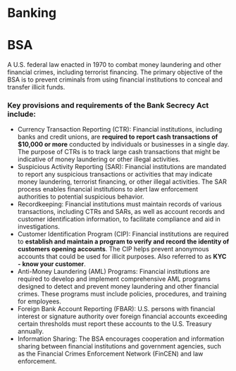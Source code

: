 # Banking

# BSA
A U.S. federal law enacted in 1970 to combat money laundering and other financial crimes, including terrorist financing. The primary objective of the BSA is to prevent criminals from using financial institutions to conceal and transfer illicit funds.

### Key provisions and requirements of the Bank Secrecy Act include:

- Currency Transaction Reporting (CTR): Financial institutions, including banks and credit unions, are **required to report cash transactions of $10,000 or more** conducted by individuals or businesses in a single day. The purpose of CTRs is to track large cash transactions that might be indicative of money laundering or other illegal activities.
- Suspicious Activity Reporting (SAR): Financial institutions are mandated to report any suspicious transactions or activities that may indicate money laundering, terrorist financing, or other illegal activities. The SAR process enables financial institutions to alert law enforcement authorities to potential suspicious behavior.
- Recordkeeping: Financial institutions must maintain records of various transactions, including CTRs and SARs, as well as account records and customer identification information, to facilitate compliance and aid in investigations.
- Customer Identification Program (CIP): Financial institutions are required to **establish and maintain a program to verify and record the identity of customers opening accounts**. The CIP helps prevent anonymous accounts that could be used for illicit purposes. Also referred to as **KYC - know your customer**. 
- Anti-Money Laundering (AML) Programs: Financial institutions are required to develop and implement comprehensive AML programs designed to detect and prevent money laundering and other financial crimes. These programs must include policies, procedures, and training for employees.
- Foreign Bank Account Reporting (FBAR): U.S. persons with financial interest or signature authority over foreign financial accounts exceeding certain thresholds must report these accounts to the U.S. Treasury annually.
- Information Sharing: The BSA encourages cooperation and information sharing between financial institutions and government agencies, such as the Financial Crimes Enforcement Network (FinCEN) and law enforcement.

